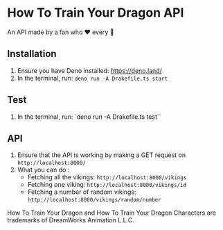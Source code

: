 # How To Train Your Dragon API

An API made by a fan who ❤️ every 🐉

## Installation

1. Ensure you have Deno installed: https://deno.land/
2. In the terminal, run: `deno run -A Drakefile.ts start`

## Test
1. In the terminal, run: `deno run -A Drakefile.ts test``

## API
1. Ensure that the API is working by making a GET request on `http://localhost:8000/`
2. What you can do :
    - Fetching all the vikings: `http://localhost:8000/vikings`
    - Fetching one viking: `http://localhost:8000/vikings/id`
    - Fetching a number of random vikings: `http://localhost:8000/vikings/random/number`










How To Train Your Dragon and How To Train Your Dragon Characters are trademarks of DreamWorks Animation L.L.C.